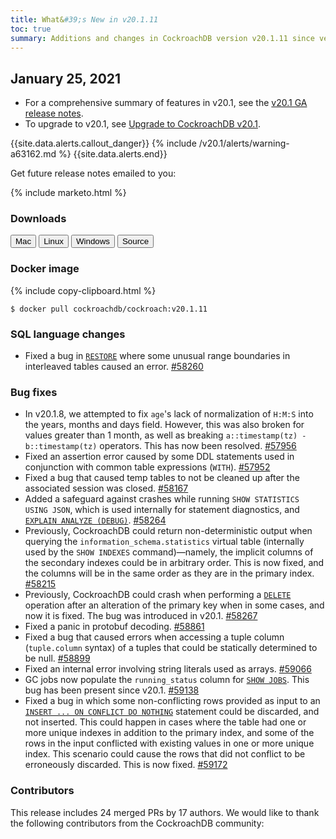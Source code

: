 ```yaml
---
title: What&#39;s New in v20.1.11
toc: true
summary: Additions and changes in CockroachDB version v20.1.11 since version v20.1.10
---
```


## January 25, 2021

- For a comprehensive summary of features in v20.1, see the [v20.1 GA release notes](v20.1.0.html).
- To upgrade to v20.1, see [Upgrade to CockroachDB v20.1](../v20.1/upgrade-cockroach-version.html).

{{site.data.alerts.callout_danger}}
{% include /v20.1/alerts/warning-a63162.md %}
{{site.data.alerts.end}}

Get future release notes emailed to you:

{% include marketo.html %}

### Downloads

<div id="os-tabs" class="clearfix">
    <a href="https://binaries.cockroachdb.com/cockroach-v20.1.11.darwin-10.9-amd64.tgz"><button id="mac" data-eventcategory="mac-binary-release-notes">Mac</button></a>
    <a href="https://binaries.cockroachdb.com/cockroach-v20.1.11.linux-amd64.tgz"><button id="linux" data-eventcategory="linux-binary-release-notes">Linux</button></a>
    <a href="https://binaries.cockroachdb.com/cockroach-v20.1.11.windows-6.2-amd64.zip"><button id="windows" data-eventcategory="windows-binary-release-notes">Windows</button></a>
    <a href="https://binaries.cockroachdb.com/cockroach-v20.1.11.src.tgz"><button id="source" data-eventcategory="source-release-notes">Source</button></a>
</div>

### Docker image

{% include copy-clipboard.html %}
~~~shell
$ docker pull cockroachdb/cockroach:v20.1.11
~~~

### SQL language changes

- Fixed a bug in [`RESTORE`](../v20.1/restore.html) where some unusual range boundaries in interleaved tables caused an error. [#58260][#58260]

### Bug fixes

- In v20.1.8, we attempted to fix `age`'s lack of normalization of `H:M:S` into the years, months and days field. However, this was also broken for values greater than 1 month, as well as breaking `a::timestamp(tz) - b::timestamp(tz)` operators. This has now been resolved. [#57956][#57956]
- Fixed an assertion error caused by some DDL statements used in conjunction with common table expressions (`WITH`). [#57952][#57952]
- Fixed a bug that caused temp tables to not be cleaned up after the associated session was closed. [#58167][#58167]
- Added a safeguard against crashes while running `SHOW STATISTICS USING JSON`, which is used internally for statement diagnostics, and [`EXPLAIN ANALYZE (DEBUG)`](../v20.1/explain-analyze.html). [#58264][#58264]
- Previously, CockroachDB could return non-deterministic output when querying the `information_schema.statistics` virtual table (internally used by the `SHOW INDEXES` command)—namely, the implicit columns of the secondary indexes could be in arbitrary order. This is now fixed, and the columns will be in the same order as they are in the primary index. [#58215][#58215]
- Previously, CockroachDB could crash when performing a [`DELETE`](../v20.1/delete.html) operation after an alteration of the primary key when in some cases, and now it is fixed. The bug was introduced in v20.1. [#58267][#58267]
- Fixed a panic in protobuf decoding. [#58861][#58861]
- Fixed a bug that caused errors when accessing a tuple column (`tuple.column` syntax) of a tuples that could be statically determined to be null. [#58899][#58899]
- Fixed an internal error involving string literals used as arrays. [#59066][#59066]
- GC jobs now populate the `running_status` column for [`SHOW JOBS`](../v20.1/show-jobs.html). This bug has been present since v20.1. [#59138][#59138]
- Fixed a bug in which some non-conflicting rows provided as input to an [`INSERT ... ON CONFLICT DO NOTHING`](../v20.1/insert.html) statement could be discarded, and not inserted. This could happen in cases where the table had one or more unique indexes in addition to the primary index, and some of the rows in the input conflicted with existing values in one or more unique index. This scenario could cause the rows that did not conflict to be erroneously discarded. This is now fixed. [#59172][#59172]

### Contributors

This release includes 24 merged PRs by 17 authors.
We would like to thank the following contributors from the CockroachDB community:

[#57952]: https://github.com/cockroachdb/cockroach/pull/57952
[#57956]: https://github.com/cockroachdb/cockroach/pull/57956
[#58052]: https://github.com/cockroachdb/cockroach/pull/58052
[#58167]: https://github.com/cockroachdb/cockroach/pull/58167
[#58215]: https://github.com/cockroachdb/cockroach/pull/58215
[#58260]: https://github.com/cockroachdb/cockroach/pull/58260
[#58264]: https://github.com/cockroachdb/cockroach/pull/58264
[#58267]: https://github.com/cockroachdb/cockroach/pull/58267
[#58861]: https://github.com/cockroachdb/cockroach/pull/58861
[#58899]: https://github.com/cockroachdb/cockroach/pull/58899
[#59066]: https://github.com/cockroachdb/cockroach/pull/59066
[#59138]: https://github.com/cockroachdb/cockroach/pull/59138
[#59172]: https://github.com/cockroachdb/cockroach/pull/59172
[d076397a4]: https://github.com/cockroachdb/cockroach/commit/d076397a4
